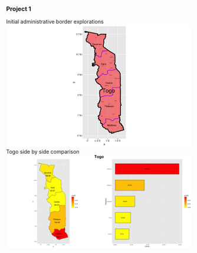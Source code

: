 ### Project 1

Initial administrative border explorations 
![](TGO_intl.png)
Togo side by side comparison 
![](side_side2.png)

